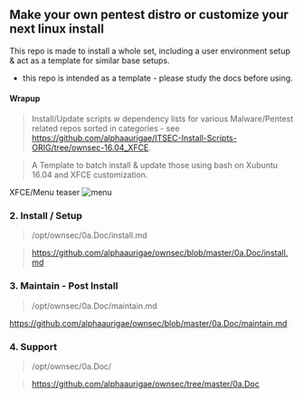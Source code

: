 ## Make your own pentest distro or customize your next linux install

This repo is made to install a whole set, including a user environment setup & act as a template for similar base setups.

- this repo is intended as a template - please study the docs before using.

#### Wrapup

> Install/Update scripts w dependency lists for various Malware/Pentest related repos sorted in categories - see https://github.com/alphaaurigae/ITSEC-Install-Scripts-ORIG/tree/ownsec-16.04_XFCE.

> A Template to batch install & update those using bash on Xubuntu 16.04 and XFCE customization.

XFCE/Menu teaser
![menu](https://i.imgur.com/YrUN4EW.png)


### 2. Install / Setup

> /opt/ownsec/0a.Doc/install.md

> https://github.com/alphaaurigae/ownsec/blob/master/0a.Doc/install.md


### 3. Maintain - Post Install

> /opt/ownsec/0a.Doc/maintain.md

https://github.com/alphaaurigae/ownsec/blob/master/0a.Doc/maintain.md


### 4. Support

> /opt/ownsec/0a.Doc/

> https://github.com/alphaaurigae/ownsec/tree/master/0a.Doc
